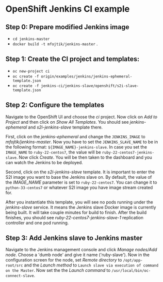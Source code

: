 # OpenShift Jenkins CI example

## Step 0: Prepare modified Jenkins image

* `cd jenkins-master`
* `docker build -t mfojtik/jenkins-master` .

## Step 1: Create the CI project and templates:

* `oc new-project ci`
* `oc create -f origin/examples/jenkins/jenkins-ephemeral-template.json`
* `oc create -f jenkins-ci/jenkins-slave/openshift/s2i-slave-template.json`

## Step 2: Configure the templates

Navigate to the OpenShift UI and choose the *ci* project. Now click on *Add to
Project* and then click on *Show All Templates*.  You should see
*jenkins-ephemeral* and *s2i-jenkins-slave* template there.

First, click on the *jenkins-ephemeral* and change the `JENKINS_IMAGE` to
*mfojtik/jenkins-master*. Now you have to set the `JENKINS_SLAVE_NAME` to be in
the following format: `${IMAGE_NAME}-jenkins-slave`. In case you set the
`IMAGE_NAME` to `ruby-22-centos7`, the value will be
`ruby-22-centos7-jenkins-slave`. Now click *Create*. You will be then taken to
the dashboard and you can watch the Jenkins to be deployed.

Second, click on the *s2i-jenkins-slave* template. It is important to enter the
S2I image you want to base the Jenkins slave on. By default, the value of the
*IMAGE_NAME* parameter is set to `ruby-22-centos7`. You can change it to
`python-33-centos7` or whatever S2I image you have image stream created for.

After you instantiate this template, you will see no pods running under the
*jenkins-slave* service. It means the Jenkins slave Docker image is currently
being built. It will take couple minutes for build to finish. After the build
finishes, you should see *ruby-22-centos7-jenkins-slave-1* replication
controller and one pod running.

## Step 3: Add Jenkins slave to Jenkins master

Navigate to the Jenkins management console and click *Manage nodes/Add node*.
Choose a 'dumb node' and give it name ('ruby-slave'). Now in the configuration
screen for the node, set *Remote directory* to `/opt/app-root/src` and the
*Launch method* to `Launch slave via execution of command on the Master`.
Now set the the *Launch command* to `/usr/local/bin/oc-connect-slave`.
